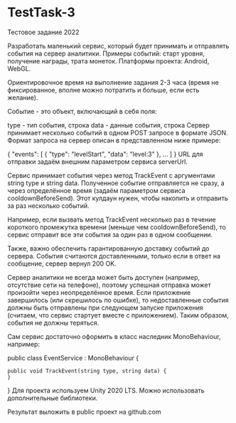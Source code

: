 # TestTask-3
Тестовое задание 2022


Разработать маленький сервис, который будет принимать и отправлять события на сервер аналитики.
Примеры событий: старт уровня, получение награды, трата монеток.
Платформы проекта: Android, WebGL.

Ориентировочное время на выполнение задания 2-3 часа (время не фиксированное, вполне можно потратить и больше, если есть желание).

Событие - это объект, включающий в себя поля:

type - тип события, строка
data - данные события, строка
Сервер принимает несколько событий в одном POST запросе в формате JSON.
Формат запроса на сервер описан в представленном ниже примере:

{
    "events": [
        {
            "type": "levelStart",
            "data": "level:3"
        },
        ...
    ]
}
URL для отправки задаём внешним параметром сервиса serverUrl.

Сервис принимает события через метод TrackEvent с аргументами string type и string data. Полученное событие отправляется не сразу, а через определённое время (задаём параметром сервиса cooldownBeforeSend). Этот кулдаун нужен, чтобы накопить и отправить за раз несколько событий.

Например, если вызвать метод TrackEvent несколько раз в течение короткого промежутка времени (меньше чем cooldownBeforeSend), то сервис отправит все эти события за один раз в одном сообщении.

Также, важно обеспечить гарантированную доставку событий до сервера. События считаются доставленными, только если в ответ на сообщение, сервер вернул 200 OK.

Сервер аналитики не всегда может быть доступен (например, отсутствие сети на телефоне), поэтому успешная отправка может произойти через неопределённое время. Если приложение завершилось (или скрешилось по ошибке), то недоставленные события должны быть отправлены при следующем запуске приложения (считаем, что сервис стартует вместе с приложением). Таким образом, события не должны теряться.

Сам сервис достаточно оформить в класс наследник MonoBehaviour, например:

public class EventService : MonoBehaviour {

    public void TrackEvent(string type, string data) {
    }
}
Для проекта используем Unity 2020 LTS.
Можно использовать дополнительные библиотеки.

Результат выложить в public проект на github.com

